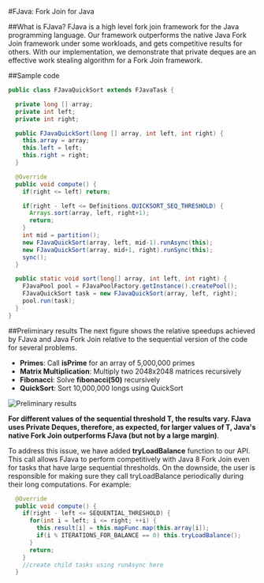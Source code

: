 #FJava: Fork Join for Java

##What is FJava?
FJava is a high level fork join framework for the Java programming language. 
Our framework outperforms the native Java Fork Join framework under some workloads, and gets competitive 
results for others. With our implementation, we demonstrate that private deques 
are an effective work stealing algorithm for a Fork Join framework.

##Sample code

```java
public class FJavaQuickSort extends FJavaTask {

  private long [] array;
  private int left;
  private int right;

  public FJavaQuickSort(long [] array, int left, int right) {
    this.array = array;
    this.left = left;
    this.right = right;
  }

  @Override
  public void compute() {
    if(right <= left) return;

    if(right - left <= Definitions.QUICKSORT_SEQ_THRESHOLD) {
      Arrays.sort(array, left, right+1);
      return;
    }
    int mid = partition();
    new FJavaQuickSort(array, left, mid-1).runAsync(this);
    new FJavaQuickSort(array, mid+1, right).runSync(this);
    sync();
  }

  public static void sort(long[] array, int left, int right) {
    FJavaPool pool = FJavaPoolFactory.getInstance().createPool();
    FJavaQuickSort task = new FJavaQuickSort(array, left, right);
    pool.run(task);
  }
}
```

##Preliminary results
The next figure shows the relative speedups achieved by FJava and Java Fork Join relative to 
the sequential version of the code for several problems.

- **Primes**: Call **isPrime** for an array of 5,000,000 primes
- **Matrix Multiplication**: Multiply two 2048x2048 matrices recursively
- **Fibonacci**: Solve **fibonacci(50)** recursively
- **QuickSort**: Sort 10,000,000 longs using QuickSort

![Preliminary results](http://www.andrew.cmu.edu/user/ikaveror/15618/images/speedup-github.png)

**For different values of the sequential threshold T, the results vary. 
FJava uses Private Deques, therefore, as expected, for larger values of T, 
Java's native Fork Join outperforms FJava (but not by a large margin)**.

To address this issue, we have added **tryLoadBalance** function to our API. This call allows FJava to perform competitively with Java 8 Fork Join even for tasks that have large sequential thresholds. On the downside, the user is responsible for making sure they call tryLoadBalance periodically during their long computations. For example:

```java
  @Override
  public void compute() { 
    if(right - left <= SEQUENTIAL_THRESHOLD) {
      for(int i = left; i <= right; ++i) {
        this.result[i] = this.mapFunc.map(this.array[i]);
        if(i % ITERATIONS_FOR_BALANCE == 0) this.tryLoadBalance();
      }
      return;
    }
    //create child tasks using runAsync here
  }
```
